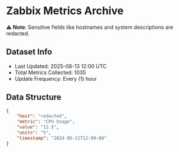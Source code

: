 # Zabbix Metrics Archive

⚠️ **Note**: Sensitive fields like hostnames and system descriptions are redacted.

## Dataset Info
- Last Updated: 2025-08-13 12:00 UTC
- Total Metrics Collected: 1035
- Update Frequency: Every (1) hour

## Data Structure
```json
{
    "host": "redacted",
    "metric": "CPU Usage",
    "value": "12.5",
    "units": "%",
    "timestamp": "2024-05-21T12:00:00"
}
```
